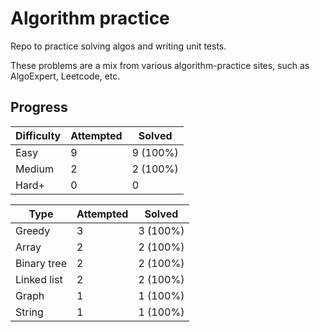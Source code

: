 # Algorithm practice

Repo to practice solving algos and writing unit tests.

These problems are a mix from various algorithm-practice sites, such as AlgoExpert, Leetcode, etc.

## Progress

<!-- "Attempted" represents every problem I have tried to solve; "Solved" means I was able to pass all tests without any external assistance or research. -->
<!-- There is a "+" on 'Hard' because some sites have a 'Very Hard' category -->
| Difficulty  | Attempted | Solved   |
| ----------- | --------- | -------- |
| Easy        | 9         | 9 (100%) |
| Medium      | 2         | 2 (100%) |
| Hard+       | 0         | 0        |

<!-- Sorted by 'Attempted', then 'Solved', then 'Type' -->
| Type         | Attempted | Solved   |
| ------------ | --------- | -------- |
| Greedy       | 3         | 3 (100%) |
| Array        | 2         | 2 (100%) |
| Binary tree  | 2         | 2 (100%) |
| Linked list  | 2         | 2 (100%) |
| Graph        | 1         | 1 (100%) |
| String       | 1         | 1 (100%) |

<!-- todo: add specific commands for testing difficulties -->
